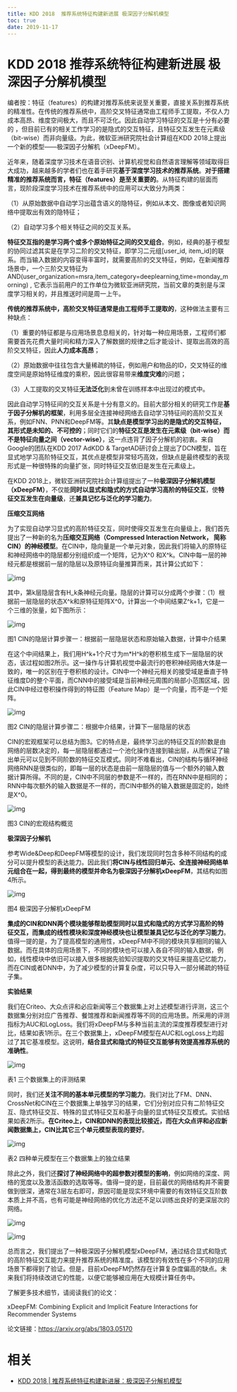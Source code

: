 ```yaml
---
title: KDD 2018  推荐系统特征构建新进展 极深因子分解机模型
toc: true
date: 2019-11-17
---
```

# KDD 2018  推荐系统特征构建新进展 极深因子分解机模型



编者按：特征（features）的构建对推荐系统来说至关重要，直接关系到推荐系统的精准性。在传统的推荐系统中，高阶交叉特征通常由工程师手工提取，不仅人力成本高昂、维度空间极大，而且不可泛化。因此自动学习特征的交互是十分有必要的 ，但目前已有的相关工作学习的是隐式的交互特征，且特征交互发生在元素级（bit-wise）而非向量级。为此，微软亚洲研究院社会计算组在KDD 2018上提出一个新的模型——极深因子分解机（xDeepFM）。



近年来，随着深度学习技术在语音识别、计算机视觉和自然语言理解等领域取得巨大成功，越来越多的学者们也在着手研究**基于深度学习技术的推荐系统**。**对于搭建精准的推荐系统而言，特征（features）是至关重要的**。从特征构建的层面而言，现阶段深度学习技术在推荐系统中的应用可以大致分为两类：



（1）从原始数据中自动学习出蕴含语义的隐特征，例如从本文、图像或者知识网络中提取出有效的隐特征；



（2）自动学习多个相关特征之间的交互关系。



**特征交互指的是学习两个或多个原始特征之间的交叉组合**。例如，经典的基于模型的协同过滤其实是在学习二阶的交叉特征，即学习二元组[user_id, item_id]的联系。而当输入数据的内容变得丰富时，就需要高阶的交叉特征，例如，在新闻推荐场景中，一个三阶交叉特征为AND(user_organization=msra,item_category=deeplearning,time=monday_morning) , 它表示当前用户的工作单位为微软亚洲研究院，当前文章的类别是与深度学习相关的，并且推送时间是周一上午。



**传统的推荐系统中，高阶交叉特征通常是由工程师手工提取的**，这种做法主要有三种缺点：



（1）重要的特征都是与应用场景息息相关的，针对每一种应用场景，工程师们都需要首先花费大量时间和精力深入了解数据的规律之后才能设计、提取出高效的高阶交叉特征，因此**人力成本高昂**；



（2）原始数据中往往包含大量稀疏的特征，例如用户和物品的ID，交叉特征的维度空间是原始特征维度的乘积，因此很容易带来**维度灾难**的问题；



（3）人工提取的交叉特征**无法泛化**到未曾在训练样本中出现过的模式中。



因此自动学习特征间的交互关系是十分有意义的。目前大部分相关的研究工作是**基于因子分解机的框架**，利用多层全连接神经网络去自动学习特征间的高阶交互关系，例如FNN、PNN和DeepFM等。其**缺点是模型学习出的是隐式的交互特征，其形式是未知的、不可控的**；同时它们的**特征交互是发生在元素级（bit-wise）而不是特征向量之间（vector-wise）**，这一点违背了因子分解机的初衷。来自Google的团队在KDD 2017 AdKDD & TargetAD研讨会上提出了DCN模型，旨在显式地学习高阶特征交互，其优点是模型非常轻巧高效，但缺点是最终模型的表现形式是一种很特殊的向量扩张，同时特征交互依旧是发生在元素级上。



在KDD 2018上，微软亚洲研究院社会计算组提出了一种**极深因子分解机模型（xDeepFM）**，不仅能**同时以显式和隐式的方式自动学习高阶的特征交互**，使**特征交互发生在向量级**，还**兼具记忆与泛化的学习能力**。





**压缩交互网络**



为了实现自动学习显式的高阶特征交互，同时使得交互发生在向量级上，我们首先提出了一种新的名为**压缩交互网络（Compressed Interaction Network， 简称CIN）的神经模型**。在CIN中，隐向量是一个单元对象，因此我们将输入的原特征和神经网络中的隐层都分别组织成一个矩阵，记为X^0 和X^k。CIN中每一层的神经元都是根据前一层的隐层以及原特征向量推算而来，其计算公式如下：



![img](https://mmbiz.qpic.cn/mmbiz_png/HkPvwCuFwNMYSI2EnwKotqRajD1YiaZ0BZYctbcCGK2vLr4SXCzGodMHibZNnvicQaXFOooHS0E227CGgK9KEes5g/640?wx_fmt=png&tp=webp&wxfrom=5&wx_lazy=1&wx_co=1)



其中，第k层隐层含有H_k条神经元向量。隐层的计算可以分成两个步骤：（1）根据前一层隐层的状态X^k和原特征矩阵X^0，计算出一个中间结果Z^k+1，它是一个三维的张量，如下图所示：



![img](https://mmbiz.qpic.cn/mmbiz_png/HkPvwCuFwNMYSI2EnwKotqRajD1YiaZ0BMPPMxVRkic5FSg1ia9ILlGic4t9iaPBlB50NpMQDdnQGY2SyciaJrh2vxDg/640?wx_fmt=png&tp=webp&wxfrom=5&wx_lazy=1&wx_co=1)

图1 CIN的隐层计算步骤一：根据前一层隐层状态和原始输入数据，计算中介结果



在这个中间结果上，我们用H^k+1个尺寸为m*H^k的卷积核生成下一层隐层的状态，该过程如图2所示。这一操作与计算机视觉中最流行的卷积神经网络大体是一致的，唯一的区别在于卷积核的设计。CIN中一个神经元相关的接受域是垂直于特征维度D的整个平面，而CNN中的接受域是当前神经元周围的局部小范围区域，因此CIN中经过卷积操作得到的特征图（Feature Map）是一个向量，而不是一个矩阵。



![img](https://mmbiz.qpic.cn/mmbiz_png/HkPvwCuFwNMYSI2EnwKotqRajD1YiaZ0B586wGZx0Bia3iaMGepu9PsAxDXqrAYiaOTOf6xruwKseYIIcR98hyILTQ/640?wx_fmt=png&tp=webp&wxfrom=5&wx_lazy=1&wx_co=1)

图2 CIN的隐层计算步骤二：根据中介结果，计算下一层隐层的状态



CIN的宏观框架可以总结为图3。它的特点是，最终学习出的特征交互的阶数是由网络的层数决定的，每一层隐层都通过一个池化操作连接到输出层，从而保证了输出单元可以见到不同阶数的特征交互模式。同时不难看出，CIN的结构与循环神经网络RNN是很类似的，即每一层的状态是由前一层隐层的值与一个额外的输入数据计算所得。不同的是，CIN中不同层的参数是不一样的，而在RNN中是相同的；RNN中每次额外的输入数据是不一样的，而CIN中额外的输入数据是固定的，始终是X^0。



![img](https://mmbiz.qpic.cn/mmbiz_png/HkPvwCuFwNMYSI2EnwKotqRajD1YiaZ0BjE2ezVIQaIzbReRN8u8kib7IKaAdaNYrzY0MicUOxzzubflYTpaLS6Tg/640?wx_fmt=png&tp=webp&wxfrom=5&wx_lazy=1&wx_co=1)

图3 CIN的宏观结构概览





**极深因子分解机**

参考Wide&Deep和DeepFM等模型的设计，我们发现同时包含多种不同结构的成分可以提升模型的表达能力。因此我们**将CIN与线性回归单元、全连接神经网络单元组合在一起，得到最终的模型并命名为极深因子分解机xDeepFM**，其结构如图4所示。



![img](https://mmbiz.qpic.cn/mmbiz_png/HkPvwCuFwNMYSI2EnwKotqRajD1YiaZ0Be3vt1g3WWYKrQZX3eP4fYFObxZTcaoiaib4QMchcGuAYRUMJJwfJSj7A/640?wx_fmt=png&tp=webp&wxfrom=5&wx_lazy=1&wx_co=1)

图4 极深因子分解机xDeepFM



**集成的CIN和DNN两个模块能够帮助模型同时以显式和隐式的方式学习高阶的特征交互，而集成的线性模块和深度神经模块也让模型兼具记忆与泛化的学习能力**。值得一提的是，为了提高模型的通用性，xDeepFM中不同的模块共享相同的输入数据。而在具体的应用场景下，不同的模块也可以接入各自不同的输入数据，例如，线性模块中依旧可以接入很多根据先验知识提取的交叉特征来提高记忆能力，而在CIN或者DNN中，为了减少模型的计算复杂度，可以只导入一部分稀疏的特征子集。







**实验结果**

我们在Criteo、大众点评和必应新闻等三个数据集上对上述模型进行评测，这三个数据集分别对应广告推荐、餐馆推荐和新闻推荐等不同的应用场景。所采用的评测指标为AUC和LogLoss。我们将xDeepFM与多种当前主流的深度推荐模型进行对比，结果如表1所示。在三个数据集上，xDeepFM模型在AUC和LogLoss上均超过了其它基准模型。这说明，**结合显式和隐式的特征交互能够有效提高推荐系统的准确性**。



![img](https://mmbiz.qpic.cn/mmbiz_jpg/HkPvwCuFwNMYSI2EnwKotqRajD1YiaZ0BUaChCDiaxYpxCOicq9SaS7JaqM7hriawANgDMicZGY2SwDmpJrCP93IH6Q/640?wx_fmt=jpeg&tp=webp&wxfrom=5&wx_lazy=1&wx_co=1)

表1 三个数据集上的评测结果



同时，我们还**关注不同的基本单元模型的学习能力**。我们对比了FM、DNN、CrossNet和CIN在三个数据集上单独学习的结果，它们分别对应只有二阶特征交互、隐式特征交互、特殊的显式特征交互和基于向量的显式特征交互模式。实验结果如表2所示。**在Criteo上，CIN和DNN的表现比较接近，而在大众点评和必应新闻数据集上，CIN比其它三个单元模型表现的要好**。



![img](https://mmbiz.qpic.cn/mmbiz_png/HkPvwCuFwNMYSI2EnwKotqRajD1YiaZ0Bymy1PTQibib6RAlxNs03DXSrhtt31YdvFzN9Qv6TIZic8wUcTTcicpwA5A/640?wx_fmt=png&tp=webp&wxfrom=5&wx_lazy=1&wx_co=1)

表2 四种单元模型在三个数据集上的独立结果



除此之外，我们还**探讨了神经网络中的超参数对模型的影响**，例如网络的深度、网络的宽度以及激活函数的选取等等。值得一提的是，目前最优的网络结构并不需要做到很深，通常在3层左右即可，原因可能是现实环境中需要的有效特征交互阶数本质上并不高，也有可能是神经网络的优化方法还不足以训练出良好的更深层次的网络。



![img](https://mmbiz.qpic.cn/mmbiz_png/HkPvwCuFwNMYSI2EnwKotqRajD1YiaZ0BSJMqkqMvfFibHABh80vVsuMs73cLmXyFJvGg0nFgaS7XPvn5Wg2Y4SQ/640?wx_fmt=png&tp=webp&wxfrom=5&wx_lazy=1&wx_co=1)

![img](https://mmbiz.qpic.cn/mmbiz_png/HkPvwCuFwNMYSI2EnwKotqRajD1YiaZ0BJGyEich9LldaicIwBM3YkMxPUUGHoRN6Fk7CNI9T7CKGCPJs0CCHFOhg/640?wx_fmt=png&tp=webp&wxfrom=5&wx_lazy=1&wx_co=1)



总而言之，我们提出了一种极深因子分解机模型xDeepFM，通过结合显式和隐式的高阶特征交互能力来提升推荐系统的精准度。该模型的有效性在多个不同的应用场景下都得到了验证。但是，目前xDeepFM仍然存在计算复杂度偏高的缺点。未来我们将持续改进它的性能，以便它能够被应用在大规模计算任务中。



了解更多技术细节，请阅读我们的论文：

xDeepFM: Combining Explicit and Implicit Feature Interactions for Recommender Systems

论文链接：https://arxiv.org/abs/1803.05170


# 相关

- [KDD 2018 | 推荐系统特征构建新进展：极深因子分解机模型](https://mp.weixin.qq.com/s?__biz=MzAwMTA3MzM4Nw==&mid=2649444578&idx=1&sn=13330325d99eabfb1266bcf59ea21dd3&chksm=82c0b966b5b73070784dd6e4e64cfaf8dbb8e3d700a70e170521e5e36b40e53ac09194968d48&mpshare=1&scene=1&srcid=0822vwZ6eYxeAKVGeERr0izQ#rd)
